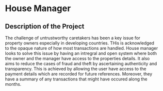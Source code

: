 # **House Manager**
## Description of the Project
The challenge of untrustworthy caretakers has been a key issue for property owners especially in developing countries. THis is acknowledged to the opaque nature of how most transactions are handled. 
House manager looks to solve this issue by having an intregral and open system where both the owner and the manager have access to the properties details. It also aims to reduce the cases of fraud and theft by ascertaining authenticity and transparency. This is achieved by allowing the user have access to the payment details which are recorded for future references. Moreover, they have a summary of any transactions that might have occured along the months.